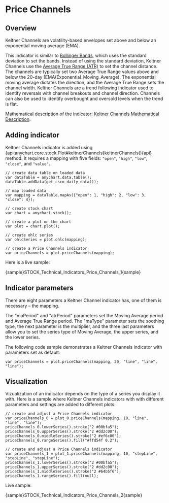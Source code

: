 # Price Channels

## Overview

Keltner Channels are volatility-based envelopes set above and below an exponential moving average (EMA).

This indicator is similar to [Bollinger Bands](Bollinger_Bands), which uses the standard deviation to set the bands. Instead of using the standard deviation, Keltner Channels use the [Average True Range (ATR)](Average_True_Range) to set the channel distance. The channels are typically set two Average True Range values above and below the 20-day [EMA(Exponential_Moving_Average). The exponential moving average dictates  the direction, and the Average True Range sets the channel width. Keltner Channels are a trend following indicator used to identify reversals with channel breakouts and channel direction. Channels can also be used to identify overbought and oversold levels when the trend is flat.

Mathematical description of the indicator: [Keltner Channels Mathematical Description](Mathematical_Description#keltner_channels).

## Adding indicator

Keltner Channels indicator is added using {api:anychart.core.stock.Plot#keltnerChannels}keltnerChannels(){api} method. It requires a mapping with five fields: `"open"`, `"high"`, `"low"`, `"close"`, and `"value"`.

```
// create data table on loaded data
var dataTable = anychart.data.table();
dataTable.addData(get_csco_daily_data());

// map loaded data
var mapping = dataTable.mapAs({"open": 1, "high": 2, "low": 3, "close": 4});

// create stock chart
var chart = anychart.stock();

// create a plot on the chart
var plot = chart.plot();

// create ohlc series
var ohlcSeries = plot.ohlc(mapping);

// create a Price Channels indicator
var priceChannels = plot.priceChannels(mapping);
```

Here is a live sample:

{sample}STOCK\_Technical\_Indicators\_Price\_Channels\_1{sample}

## Indicator parameters

There are eight parameters a Keltner Channel indicator has, one of them is necessary – the mapping.

The "maPeriod" and "atrPeriod" parameters set the Moving Average period and Average True Range period. The "maType" parameter sets the soothing type, the next parameter is the multiplier, and the three last parameters allow you to set the series type of Moving Average, the upper series, and the lower series.

The following code sample demonstrates a Keltner Channels indicator with parameters set as default:

```
var priceChannels = plot.priceChannels(mapping, 20, "line", "line", "line");
```

## Visualization

Vizualization of an indicator depends on the type of a series you display it with. Here is a sample where Keltner Channels indicators with with different parameters and settings are added to different plots:

```
// create and adjust a Price Channels indicator
var priceChannels_0 = plot_0.priceChannels(mapping, 10, "line", "line", "line");
priceChannels_0.lowerSeries().stroke("2 #00bfa5");
priceChannels_0.upperSeries().stroke("2 #dd2c00");
priceChannels_0.middleSeries().stroke("2 #ef6c00");
priceChannels_0.rangeSeries().fill("#ffd54f 0.2");

// create and adjust a Price Channels indicator
var priceChannels_1 = plot_1.priceChannels(mapping, 10, "stepLine", "stepLine", "stepLine");
priceChannels_1.lowerSeries().stroke("2 #00bfa5");
priceChannels_1.upperSeries().stroke("2 #dd2c00");
priceChannels_1.middleSeries().stroke("2 #64b5f6");
priceChannels_1.rangeSeries().fill(null);
```

Live sample:

{sample}STOCK\_Technical\_Indicators\_Price\_Channels\_2{sample}